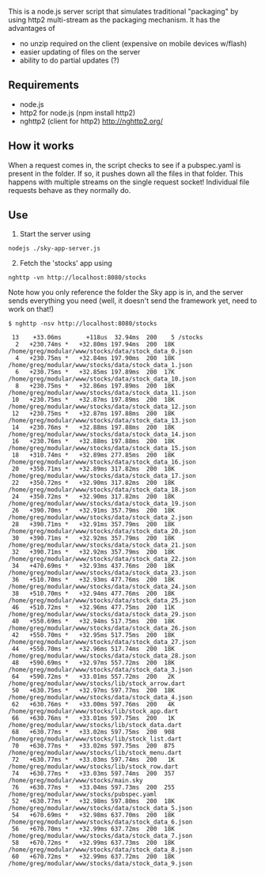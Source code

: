 
This is a node.js server script that simulates traditional "packaging" by using http2 multi-stream as the packaging mechanism. It has the advantages of

- no unzip required on the client (expensive on mobile devices w/flash)
- easier updating of files on the server
- ability to do partial updates (?)

## Requirements

- node.js
- http2 for node.js (npm install http2)
- nghttp2 (client for http2) http://nghttp2.org/

## How it works

When a request comes in, the script checks to see if a pubspec.yaml is present in the folder. If so, it pushes down all the files in that folder. This happens with multiple streams on the single request socket! Individual file requests behave as they normally do.

## Use

1. Start the server using

`nodejs ./sky-app-server.js`

2. Fetch the 'stocks' app using

`nghttp -vn http://localhost:8080/stocks`


Note how you only reference the folder the Sky app is in, and the server sends everything you need (well, it doesn't send the framework yet, need to work on that!)

```
$ nghttp -nsv http://localhost:8080/stocks

 13    +33.06ms       +118us  32.94ms  200    5 /stocks
  2   +230.74ms *   +32.80ms 197.94ms  200  18K /home/greg/modular/www/stocks/data/stock_data_0.json
  4   +230.75ms *   +32.84ms 197.90ms  200  18K /home/greg/modular/www/stocks/data/stock_data_1.json
  6   +230.75ms *   +32.85ms 197.89ms  200  17K /home/greg/modular/www/stocks/data/stock_data_10.json
  8   +230.75ms *   +32.86ms 197.89ms  200  18K /home/greg/modular/www/stocks/data/stock_data_11.json
 10   +230.75ms *   +32.87ms 197.89ms  200  18K /home/greg/modular/www/stocks/data/stock_data_12.json
 12   +230.75ms *   +32.87ms 197.88ms  200  18K /home/greg/modular/www/stocks/data/stock_data_13.json
 14   +230.76ms *   +32.88ms 197.88ms  200  18K /home/greg/modular/www/stocks/data/stock_data_14.json
 16   +230.76ms *   +32.88ms 197.88ms  200  18K /home/greg/modular/www/stocks/data/stock_data_15.json
 18   +310.74ms *   +32.89ms 277.85ms  200  18K /home/greg/modular/www/stocks/data/stock_data_16.json
 20   +350.71ms *   +32.89ms 317.82ms  200  18K /home/greg/modular/www/stocks/data/stock_data_17.json
 22   +350.72ms *   +32.90ms 317.82ms  200  18K /home/greg/modular/www/stocks/data/stock_data_18.json
 24   +350.72ms *   +32.90ms 317.82ms  200  18K /home/greg/modular/www/stocks/data/stock_data_19.json
 26   +390.70ms *   +32.91ms 357.79ms  200  18K /home/greg/modular/www/stocks/data/stock_data_2.json
 28   +390.71ms *   +32.91ms 357.79ms  200  18K /home/greg/modular/www/stocks/data/stock_data_20.json
 30   +390.71ms *   +32.92ms 357.79ms  200  18K /home/greg/modular/www/stocks/data/stock_data_21.json
 32   +390.71ms *   +32.92ms 357.79ms  200  18K /home/greg/modular/www/stocks/data/stock_data_22.json
 34   +470.69ms *   +32.93ms 437.76ms  200  18K /home/greg/modular/www/stocks/data/stock_data_23.json
 36   +510.70ms *   +32.93ms 477.76ms  200  18K /home/greg/modular/www/stocks/data/stock_data_24.json
 38   +510.70ms *   +32.94ms 477.76ms  200  18K /home/greg/modular/www/stocks/data/stock_data_25.json
 46   +510.72ms *   +32.96ms 477.75ms  200  11K /home/greg/modular/www/stocks/data/stock_data_29.json
 40   +550.69ms *   +32.94ms 517.75ms  200  18K /home/greg/modular/www/stocks/data/stock_data_26.json
 42   +550.70ms *   +32.95ms 517.75ms  200  18K /home/greg/modular/www/stocks/data/stock_data_27.json
 44   +550.70ms *   +32.96ms 517.74ms  200  18K /home/greg/modular/www/stocks/data/stock_data_28.json
 48   +590.69ms *   +32.97ms 557.72ms  200  18K /home/greg/modular/www/stocks/data/stock_data_3.json
 64   +590.72ms *   +33.01ms 557.72ms  200   2K /home/greg/modular/www/stocks/lib/stock_arrow.dart
 50   +630.75ms *   +32.97ms 597.77ms  200  18K /home/greg/modular/www/stocks/data/stock_data_4.json
 62   +630.76ms *   +33.00ms 597.76ms  200   4K /home/greg/modular/www/stocks/lib/stock_app.dart
 66   +630.76ms *   +33.01ms 597.75ms  200   1K /home/greg/modular/www/stocks/lib/stock_data.dart
 68   +630.77ms *   +33.02ms 597.75ms  200  908 /home/greg/modular/www/stocks/lib/stock_list.dart
 70   +630.77ms *   +33.02ms 597.75ms  200  875 /home/greg/modular/www/stocks/lib/stock_menu.dart
 72   +630.77ms *   +33.03ms 597.74ms  200   1K /home/greg/modular/www/stocks/lib/stock_row.dart
 74   +630.77ms *   +33.03ms 597.74ms  200  357 /home/greg/modular/www/stocks/main.sky
 76   +630.77ms *   +33.04ms 597.73ms  200  255 /home/greg/modular/www/stocks/pubspec.yaml
 52   +630.77ms *   +32.98ms 597.80ms  200  18K /home/greg/modular/www/stocks/data/stock_data_5.json
 54   +670.69ms *   +32.98ms 637.70ms  200  18K /home/greg/modular/www/stocks/data/stock_data_6.json
 56   +670.70ms *   +32.99ms 637.72ms  200  18K /home/greg/modular/www/stocks/data/stock_data_7.json
 58   +670.72ms *   +32.99ms 637.73ms  200  18K /home/greg/modular/www/stocks/data/stock_data_8.json
 60   +670.72ms *   +32.99ms 637.72ms  200  18K /home/greg/modular/www/stocks/data/stock_data_9.json
```

